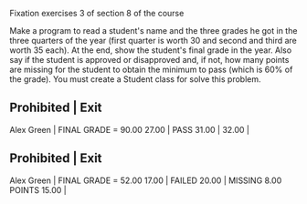 Fixation exercises 3 of section 8 of the course

Make a program to read a student's name and the three grades he got in the three quarters of the year 
(first quarter is worth 30 and second and third are worth 35 each). At the end, show the student's 
final grade in the year. Also say if the student is approved or disapproved and, if not, how many points 
are missing for the student to obtain the minimum to pass (which is 60% of the grade). 
You must create a Student class for solve this problem.

 Prohibited | Exit
------------------
Alex Green  | FINAL GRADE = 90.00
27.00       | PASS
31.00       |
32.00       |

Prohibited | Exit
------------------
Alex Green  | FINAL GRADE = 52.00
17.00       | FAILED
20.00       | MISSING 8.00 POINTS
15.00       |